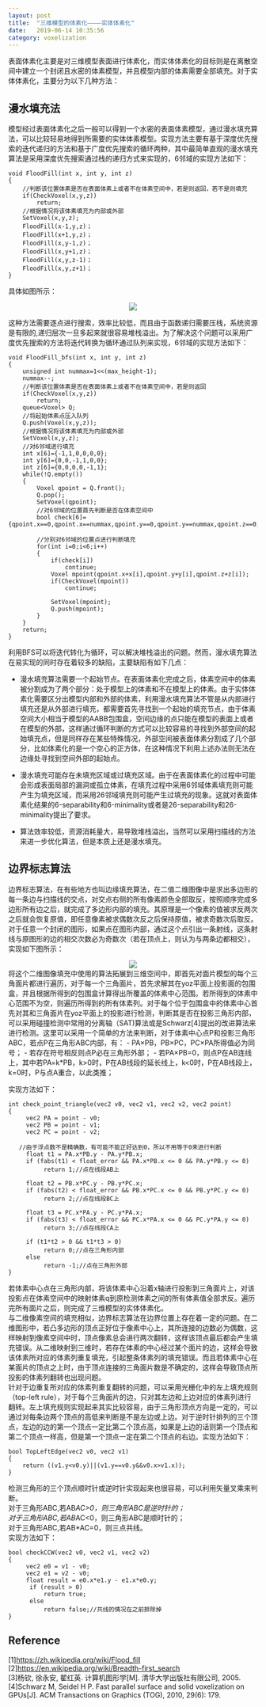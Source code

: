 ```yaml
---
layout: post
title:  "三维模型的体素化————实体体素化"
date:   2019-06-14 10:35:56
category: voxelization
---
```


表面体素化主要是对三维模型表面进行体素化，而实体体素化的目标则是在离散空间中建立一个封闭且水密的体素模型，并且模型内部的体素需要全部填充。对于实体体素化，主要分为以下几种方法：

## 漫水填充法
模型经过表面体素化之后一般可以得到一个水密的表面体素模型，通过漫水填充算法，可以比较轻易地得到所需要的实体体素模型。实现方法主要有基于深度优先搜索的迭代递归的方法和基于广度优先搜索的循环两种，其中最简单直观的漫水填充算法是采用深度优先搜索通过栈的递归方式来实现的，6邻域的实现方法如下：        
```
void FloodFill(int x, int y, int z)
{
    //判断该位置体素是否在表面体素上或者不在体素空间中，若是则返回，若不是则填充
    if(CheckVoxel(x,y,z))
        return;
    //根据情况将该体素填充为内部或外部
    SetVoxel(x,y,z);
    FloodFill(x-1,y,z)；
    FloodFill(x+1,y,z)；
    FloodFill(x,y-1,z)；
    FloodFill(x,y+1,z)；
    FloodFill(x,y,z-1)；
    FloodFill(x,y,z+1)；
}
```
具体如图所示：                         
<div align="center"><img  src="https://github.com/conceptclear/conceptclear.github.io/raw/master/images/voxelization/Recursive_Flood_Fill_4.gif"></div>     

这种方法需要逐点进行搜索，效率比较低，而且由于函数递归需要压栈，系统资源是有限的,递归层次一旦多起来就很容易堆栈溢出。为了解决这个问题可以采用广度优先搜索的方法将迭代转换为循环通过队列来实现，6邻域的实现方法如下：
```
void FloodFill_bfs(int x, int y, int z)
{
    unsigned int nummax=1<<(max_height-1);
    nummax--;
    //判断该位置体素是否在表面体素上或者不在体素空间中，若是则返回
    if(CheckVoxel(x,y,z))
        return;
    queue<Voxel> Q;
    //将起始体素点压入队列
    Q.push(Voxel(x,y,z));
    //根据情况将该体素填充为内部或外部
    SetVoxel(x,y,z);
    //对6邻域进行填充
    int x[6]={-1,1,0,0,0,0};
    int y[6]={0,0,-1,1,0,0};
    int z[6]={0,0,0,0,-1,1};
    while(!Q.empty())
    {
        Voxel qpoint = Q.front();
        Q.pop();
        SetVoxel(qpoint);
        //对6邻域的位置首先判断是否在体素空间中
        bool check[6]={qpoint.x==0,qpoint.x==nummax,qpoint.y==0,qpoint.y==nummax,qpoint.z==0,qpoint.z==nummax};

        //分别对6邻域的位置点进行判断填充
        for(int i=0;i<6;i++)
        {
            if(check[i])
                continue;
            Voxel mpoint(qpoint.x+x[i],qpoint.y+y[i],qpoint.z+z[i]);
            if(CheckVoxel(mpoint))
                continue;

            SetVoxel(mpoint);
            Q.push(mpoint);
        }
    }
    return;
}
```
利用BFS可以将迭代转化为循环，可以解决堆栈溢出的问题。然而，漫水填充算法在易实现的同时存在着较多的缺陷，主要缺陷有如下几点：           

- 漫水填充算法需要一个起始节点。在表面体素化完成之后，体素空间中的体素被分割成为了两个部分：处于模型上的体素和不在模型上的体素。由于实体体素化需要区分出模型内部和外部的体素，利用漫水填充算法不管是从内部进行填充还是从外部进行填充，都需要首先寻找到一个起始的填充节点，由于体素空间大小相当于模型的AABB包围盒，空间边缘的点只能在模型的表面上或者在模型的外部，这样通过循环判断的方式可以比较容易的寻找到外部空间的起始填充点，但是同样存在某些特殊情况，外部空间被表面体素分割成了几个部分，比如体素化的是一个空心的正方体，在这种情况下利用上述办法则无法在边缘处寻找到空间外部的起始点。           

- 漫水填充可能存在未填充区域或过填充区域。由于在表面体素化的过程中可能会形成表面局部的漏洞或孤立体素，在填充过程中采用6邻域体素填充则可能产生为填充区域，而采用26邻域填充则可能产生过填充的现象。这就对表面体素化结果的6-separability和6-minimality或者是26-separability和26-minimality提出了要求。

- 算法效率较低，资源消耗量大，易导致堆栈溢出，当然可以采用扫描线的方法来进一步优化算法，但是本质上还是漫水填充。

## 边界标志算法
边界标志算法，在有些地方也叫边缘填充算法，在二值二维图像中是求出多边形的每一条边与扫描线的交点，对交点右侧的所有像素颜色全部取反，按照顺序完成多边形所有边之后，就完成了多边形内部的填充。其原理是一个像素的值被求反两次之后就会恢复原值，即任意像素被求偶数次反之后保持原值，被求奇数次后取反。对于任意一个封闭的图形，如果点在图形内部，通过这个点引出一条射线，这条射线与原图形的边的相交次数必为奇数次（若在顶点上，则认为与两条边都相交），实现如下图所示：                        
<div align="center"><img  src="https://github.com/conceptclear/conceptclear.github.io/raw/master/images/voxelization/edge_fill_2d.png"></div>     
将这个二维图像填充中使用的算法拓展到三维空间中，即首先对面片模型的每个三角面片都进行遍历，对于每一个三角面片，首先求解其在yoz平面上投影面的包围盒，并且根据所得到的包围盒计算得出所覆盖的体素中心范围。若所得到的体素中心范围不为空，则遍历所得到的所有体素列。对于每个位于包围盒中的体素中心首先对其和三角面片在yoz平面上的投影进行检测，判断其是否在投影三角形内部，可以采用碰撞检测中常用的分离轴（SAT)算法或是Schwarz[4]提出的改进算法来进行检测。这里可以采用一个简单的方法来判断，对于体素中心点P和投影三角形ABC，若点P在三角形ABC内部，有：                      
- PA×PB，PB×PC，PC×PA所得值必为同号；                                
- 若存在符号相反则点P必在三角形外部；                             
- 若PA×PB=0，则点P在AB连线上，其中若PA=k*PB，k>0时，P在AB线段的延长线上，k<0时，P在AB线段上，k=0时，P与点A重合，以此类推；                

实现方法如下：
```
int check_point_triangle(vec2 v0, vec2 v1, vec2 v2, vec2 point)
{
	 vec2 PA = point - v0;
	 vec2 PB = point - v1;
	 vec2 PC = point - v2;

   //由于浮点数不是精确数，有可能不能正好达到0，所以不用等于0来进行判断
	 float t1 = PA.x*PB.y - PA.y*PB.x;
	 if (fabs(t1) < float_error && PA.x*PB.x <= 0 && PA.y*PB.y <= 0)
		  return 1;//点在线段AB上

	 float t2 = PB.x*PC.y - PB.y*PC.x;
	 if (fabs(t2) < float_error && PB.x*PC.x <= 0 && PB.y*PC.y <= 0)
		  return 2;//点在线段BC上

	 float t3 = PC.x*PA.y - PC.y*PA.x;
	 if (fabs(t3) < float_error && PC.x*PA.x <= 0 && PC.y*PA.y <= 0)
		  return 3;//点在线段CA上

	 if (t1*t2 > 0 && t1*t3 > 0)
		  return 0;//点在三角形内部
	 else
		  return -1;//点在三角形外部
}
```
若体素中心点在三角形内部，将该体素中心沿着x轴进行投影到三角面片上，对该投影点在体素空间中的映射体素q到原检测体素之间的所有体素值全部求反。遍历完所有面片之后，则完成了三维模型的实体体素化。                      
与二维像素空间的填充相似，边界标志算法在边界位置上存在着一定的问题。在二维图形中，若凸多边形的顶点正好位于像素中心上，其所连接的边数必为偶数，这样映射到像素空间中时，顶点像素总会进行两次翻转，这样该顶点最后都会产生填充错误。从二维映射到三维时，若存在体素的中心经过某个面片的边，这样会导致该体素所对应的体素列重复填充，引起整条体素列的填充错误。而且若体素中心在某面片的顶点之上时，由于顶点连接的三角面片数是不确定的，这样会导致顶点所投影的体素列翻转也出现问题。                     
针对于边重复所对应的体素列重复翻转的问题，可以采用光栅化中的左上填充规则（top-left rule），对于每个三角面片的边，只对其左边和上边对应的体素列进行翻转。左上填充规则实现起来其实比较容易，由于三角形顶点方向是一定的，可以通过对每条边两个顶点的高低来判断是不是左边或上边。对于逆时针排列的三个顶点，左边的边的第一个顶点一定比第二个顶点高，如果是上边的话则第一个顶点和第二个顶点一样高，但是第一个顶点一定在第二个顶点的右边。实现方法如下：
```
bool TopLeftEdge(vec2 v0, vec2 v1)
{
    return ((v1.y<v0.y)||(v1.y==v0.y&&v0.x>v1.x));
}
```
检测三角形的三个顶点顺时针或逆时针实现起来也很容易，可以利用矢量叉乘来判断。                  
对于三角形ABC,若AB*AC>0，则三角形ABC是逆时针的；                         
对于三角形ABC,若AB*AC<0，则三角形ABC是顺时针的；                         
对于三角形ABC,若AB*AC=0，则三点共线。                         
实现方法如下：
```
bool checkCCW(vec2 v0, vec2 v1, vec2 v2)
{
	 vec2 e0 = v1 - v0;
	 vec2 e1 = v2 - v0;
	 float result = e0.x*e1.y - e1.x*e0.y;
	  if (result > 0)
		  return true;
	  else
		  return false;//共线的情况在之前排除掉
}
```



## Reference
[1]https://zh.wikipedia.org/wiki/Flood_fill                     
[2]https://en.wikipedia.org/wiki/Breadth-first_search                     
[3]杨钦, 徐永安, 翟红英. 计算机图形学[M]. 清华大学出版社有限公司, 2005.                
[4]Schwarz M, Seidel H P. Fast parallel surface and solid voxelization on GPUs[J]. ACM Transactions on Graphics (TOG), 2010, 29(6): 179.                    
